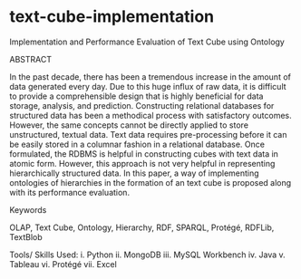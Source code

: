 # text-cube-implementation
Implementation and Performance Evaluation of Text Cube using Ontology

ABSTRACT

In the past decade, there has been a tremendous increase in the amount of data generated every day. Due to this huge influx of raw data, it is difficult to provide a comprehensible design that is highly beneficial for data storage, analysis, and prediction. Constructing relational databases for structured data has been a methodical process with satisfactory outcomes. However, the same concepts cannot be directly applied to store unstructured, textual data. Text data requires pre-processing before it can be easily stored in a columnar fashion in a relational database. Once formulated, the RDBMS is helpful in constructing cubes with text data in atomic form. However, this approach is not very helpful in representing hierarchically structured data. In this paper, a way of implementing ontologies of hierarchies in the formation of an text cube is proposed along with its performance evaluation.

Keywords

OLAP, Text Cube, Ontology, Hierarchy, RDF, SPARQL, Protégé, RDFLib, TextBlob

Tools/ Skills Used:
  i.   Python
  ii.  MongoDB
  iii. MySQL Workbench
  iv.  Java
  v.   Tableau
  vi.  Protégé
  vii. Excel
  
